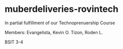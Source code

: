 # muberdeliveries-rovintech
In partial fulfillment of our Technoprenuership Course

Members:
Evangelista, Kevin O.
Tizon, Roden L.

BSIT 3-4
